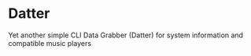 # Datter
Yet another simple CLI Data Grabber (Datter) for system information and compatible music players

